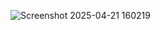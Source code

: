 ![Screenshot 2025-04-21 160219](https://github.com/user-attachments/assets/171938cd-43ed-4a15-b2fc-7ae80807a9e7)
